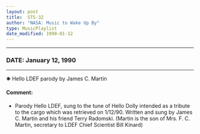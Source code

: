 ```yaml
---
layout: post
title:  STS-32
author: "NASA: Music to Wake Up By"
type: MusicPlaylist
date_modified: 1990-01-12
---
```


----
### DATE: January 12, 1990
----
✺ Hello LDEF parody by James C. Martin

#### Comment:
* Parody Hello LDEF, sung to the tune of Hello Dolly intended as a tribute to the cargo which was retrieved on 1/12/90. Written and sung by James C. Martin and his friend Terry Radomski. (Martin is the son of Mrs. F. C. Martin, secretary to LDEF Chief Scientist Bill Kinard)

